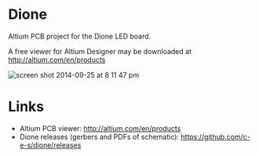 # Dione

Altium PCB project for the Dione LED board.

A free viewer for Altium Designer may be downloaded at http://altium.com/en/products

![screen shot 2014-09-25 at 8 11 47 pm](https://cloud.githubusercontent.com/assets/1245478/4414523/2601c44c-451a-11e4-86c1-d5e7d919a967.png)

# Links
* Altium PCB viewer: http://altium.com/en/products
* Dione releases (gerbers and PDFs of schematic): https://github.com/c-e-s/dione/releases
